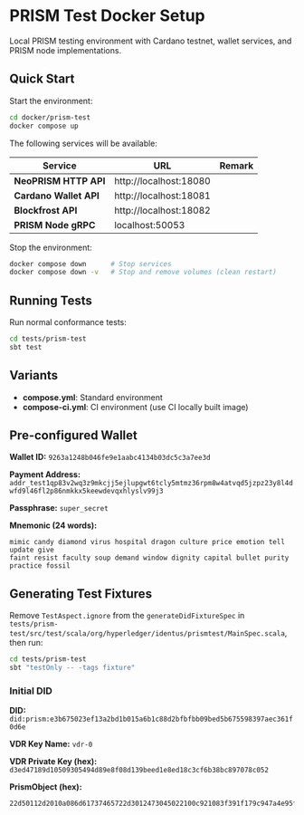 # PRISM Test Docker Setup

Local PRISM testing environment with Cardano testnet, wallet services, and PRISM node implementations.

## Quick Start

Start the environment:

```sh
cd docker/prism-test
docker compose up
```

The following services will be available:

| Service                | URL                    | Remark                    |
|------------------------|------------------------|---------------------------|
| **NeoPRISM HTTP API**  | http://localhost:18080 |                           |
| **Cardano Wallet API** | http://localhost:18081 |                           |
| **Blockfrost API**     | http://localhost:18082 |                           |
| **PRISM Node gRPC**    | localhost:50053        |                           |

Stop the environment:

```sh
docker compose down      # Stop services
docker compose down -v   # Stop and remove volumes (clean restart)
```

## Running Tests

Run normal conformance tests:

```sh
cd tests/prism-test
sbt test
```

## Variants

- **compose.yml**: Standard environment
- **compose-ci.yml**: CI environment (use CI locally built image)

## Pre-configured Wallet

**Wallet ID:** `9263a1248b046fe9e1aabc4134b03dc5c3a7ee3d`

**Payment Address:** `addr_test1qp83v2wq3z9mkcjj5ejlupgwt6tcly5mtmz36rpm8w4atvqd5jzpz23y8l4dwfd9l46fl2p86nmkkx5keewdevqxhlyslv99j3`

**Passphrase:** `super_secret`

**Mnemonic (24 words):**
```
mimic candy diamond virus hospital dragon culture price emotion tell update give
faint resist faculty soup demand window dignity capital bullet purity practice fossil
```

## Generating Test Fixtures

Remove `TestAspect.ignore` from the `generateDidFixtureSpec` in `tests/prism-test/src/test/scala/org/hyperledger/identus/prismtest/MainSpec.scala`, then run:

```sh
cd tests/prism-test
sbt "testOnly -- -tags fixture"
```

### Initial DID

**DID:** `did:prism:e3b675023ef13a2bd1b015a6b1c88d2bfbfbb09bed5b675598397aec361f0d6e`

**VDR Key Name:** `vdr-0`

**VDR Private Key (hex):** `d3ed47189d10509305494d89e8f08d139beed1e8ed18c3cf6b38bc897078c052`

**PrismObject (hex):**
```
22d50112d2010a086d61737465722d3012473045022100c921083f391f179c947a4e95f8ed226870c32557565f8adba52daebcf47ce5b3022019f8632237331c5183d5ee6d192b617637848e32ce5d26c12dd2a86890b8bd041a7d0a7b0a79123c0a086d61737465722d3010014a2e0a09736563703235366b31122103b20404f350d87eec98982131c176acfea520f26f8901fe08b619a56a0dd9e41712390a057664722d3010084a2e0a09736563703235366b31122102647aff70cfd5d510ec369c512da85faef95803db30bb47499a28c08a590186ac
```
